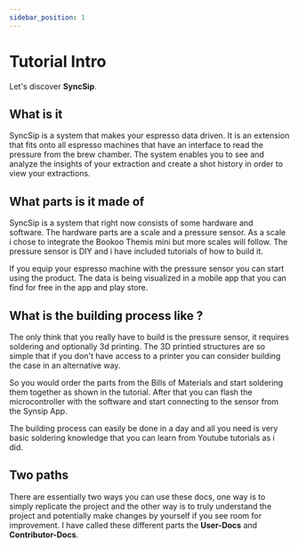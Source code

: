 ```yaml
---
sidebar_position: 1
---
```


# Tutorial Intro

Let's discover **SyncSip**.

## What is it 

SyncSip is a system that makes your espresso data driven. It is an extension that fits onto all espresso machines that have an interface to read the pressure from the brew chamber.
The system enables you to see and analyze the insights of your extraction and create a shot history in order to view your extractions.

## What parts is it made of

SyncSip is a system that right now consists of some hardware and software. The hardware parts are a scale and a pressure sensor. As a scale i chose to integrate the Bookoo Themis mini but more scales will follow.
The pressure sensor is DIY and i have included tutorials of how to build it.

If you equip your espresso machine with the pressure sensor you can start using the product. The data is being visualized in a mobile app that you can find for free in the app and play store.

## What is the building process like ? 

The only think that you really have to build is the pressure sensor, it requires soldering and optionally 3d printing. The 3D printied structures are so simple that if you don't have access to a printer you can consider building the case in an alternative way.

So you would order the parts from the Bills of Materials and start soldering them together as shown in the tutorial. After that you can flash the microcontroller with the software and start connecting to the sensor from the Synsip App.

The building process can easily be done in a day and all you need is very basic soldering knowledge that you can learn from Youtube tutorials as i did.

## Two paths

There are essentially two ways you can use these docs, one way is to simply replicate the project and the other way is to truly understand the project and potentially make changes by yourself if you see room for improvement.
I have called these different parts the **User-Docs** and **Contributor-Docs**.
